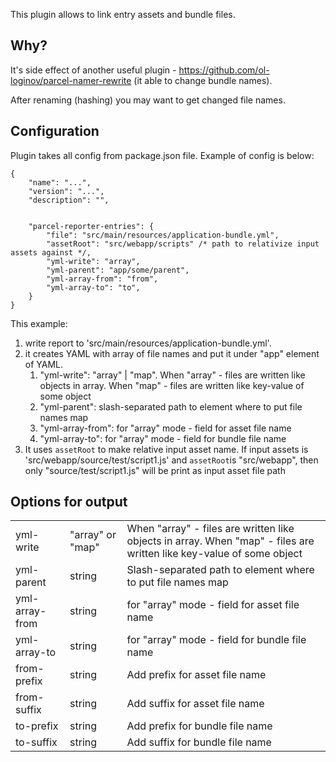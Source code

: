 This plugin allows to link entry assets and bundle files.

## Why?

It's side effect of another useful plugin - https://github.com/ol-loginov/parcel-namer-rewrite (it able to
 change bundle names).
 
 After renaming (hashing) you may want to get changed file names. 

## Configuration

Plugin takes all config from package.json file. Example of config is below:

```json5
{
    "name": "...",
    "version": "...",
    "description": "",

  
    "parcel-reporter-entries": {
        "file": "src/main/resources/application-bundle.yml",
        "assetRoot": "src/webapp/scripts" /* path to relativize input assets against */,
        "yml-write": "array",
        "yml-parent": "app/some/parent",
        "yml-array-from": "from",
        "yml-array-to": "to",
    }
}
```

This example:
1) write report to 'src/main/resources/application-bundle.yml'.
2) it creates YAML with array of file names and put it under "app" element of YAML. 
    1) "yml-write": "array" | "map". When "array" - files are written like objects in array. When "map" - files are written 
    like key-value of some object
    1) "yml-parent": slash-separated path to element where to put file names map
    2) "yml-array-from": for "array" mode - field for asset file name
    2) "yml-array-to": for "array" mode - field for bundle file name
3) It uses `assetRoot` to make relative input asset name. If input assets is 'src/webapp/source/test/script1.js' and `assetRoot`is "src/webapp", then only "source/test/script1.js" will be print as input asset file path 

## Options for output

<table>
<tr><td>yml-write</td><td>"array" or "map"</td><td>When "array" - files are written like objects in array. When "map" - files are written like key-value of some object</td></tr>
<tr><td>yml-parent</td><td>string</td><td>Slash-separated path to element where to put file names map</td></tr>
<tr><td>yml-array-from</td><td>string</td><td> for "array" mode - field for asset file name</td></tr>
<tr><td>yml-array-to</td><td>string</td><td> for "array" mode - field for bundle file name</td></tr>
<tr><td>from-prefix</td><td>string</td><td>Add prefix for asset file name</td></tr>
<tr><td>from-suffix</td><td>string</td><td>Add suffix for asset file name</td></tr>
<tr><td>to-prefix</td><td>string</td><td>Add prefix for bundle file name</td></tr>
<tr><td>to-suffix</td><td>string</td><td>Add suffix for bundle file name</td></tr>
</table>
 
